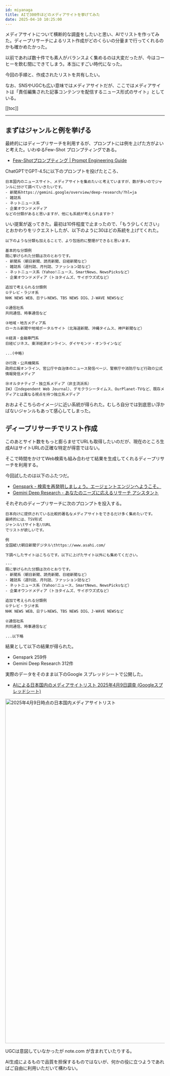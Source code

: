 ```yaml
---
id: miyanaga
title: AIで300件ほどのメディアサイトを挙げてみた
date: 2025-04-10 10:25:00
---
```


メディアサイトについて横断的な調査をしたいと思い、AIでリストを作ってみた。ディープリサーチによるリスト作成がどのくらいの分量まで行ってくれるのかも確かめたかった。

以前であれば数十件でも素人がバランスよく集めるのは大変だったが、今はコーヒーを飲む間にできてしまう。本当にすごい時代になった。

今回の手順と、作成されたリストを共有したい。

なお、SNSやUGCも広い意味ではメディアサイトだが、ここではメディアサイトは「責任編集された記事コンテンツを配信するニュース形式のサイト」としている。

[[toc]]

---

## まずはジャンルと例を挙げる

最終的にはディープリサーチを利用するが、プロンプトには例を上げた方がよいと考えた。いわゆるFew-Shot プロンプティングである。

- [Few\-Shotプロンプティング \| Prompt Engineering Guide](https://www.promptingguide.ai/jp/techniques/fewshot)

ChatGPTでGPT-4.5に以下のプロンプトを投げたところ、

```text
日本国内のニュースサイト、メディアサイトを集めたいと考えていますが、数が多いのでジャンルに分けて調べていきたいです。
- 新聞系https://gemini.google/overview/deep-research/?hl=ja
- 雑誌系
- ネットニュース系
- 企業オウンドメディア
などの分類があると思いますが、他にも系統が考えられますか？
```

いい提案が返ってきた。最初は10件程度で止まったので、「もう少しください」とおかわりをリクエストしたが、以下のように30ほどの系統を上げてくれた。

```text
以下のような分類も加えることで、より包括的に整理ができると思います。

基本的な分類例
既に挙げられた分類は次のとおりです。
- 新聞系（朝日新聞、読売新聞、日経新聞など）
- 雑誌系（週刊誌、月刊誌、ファッション誌など）
- ネットニュース系（Yahoo!ニュース、SmartNews、NewsPicksなど）
- 企業オウンドメディア（トヨタイムズ、サイボウズ式など）

追加で考えられる分類例
①テレビ・ラジオ系
NHK NEWS WEB、日テレNEWS、TBS NEWS DIG、J-WAVE NEWSなど

②通信社系
共同通信、時事通信など

③地域・地方メディア系
ローカル新聞や地域ポータルサイト（北海道新聞、沖縄タイムス、神戸新聞など）

④経済・金融専門系
日経ビジネス、東洋経済オンライン、ダイヤモンド・オンラインなど

...(中略)

㉙行政・公共機関系
政府広報オンライン、官公庁や自治体のニュース発信ページ、警察庁や消防庁など行政の公式情報発信メディア

㉚オルタナティブ・独立系メディア（非主流派系）
IWJ（Independent Web Journal）、デモクラシータイムス、OurPlanet-TVなど、既存メディアとは異なる視点を持つ独立系メディア
```

おおよそこちらのイメージに近い系統が得られた。むしろ自分では到底思い浮かばないジャンルもあって感心してしまった。

## ディープリサーチでリスト作成

このあとサイト数をもっと膨らませてURLも取得したいのだが、現在のところ生成AIはサイトURLの正確な特定が得意ではない。

そこで時間をかけてWeb検索も組み合わせて結果を生成してくれるディープリサーチを利用する。

今回試したのは以下のふたつだ。

- [Genspark - 検索を再発明しましょう。エージェントエンジンへようこそ。](https://www.genspark.ai/)
- [Gemini Deep Research - あなたのニーズに応えるリサーチ アシスタント](https://gemini.google/overview/deep-research/?hl=ja)

それぞれのディープリサーチに次のプロンプトを投入する。

```text
日本向けに提供されている比較的著名なメディアサイトをできるだけ多く集めたいです。
最終的には、TSV形式
ジャンル\tサイト名\tURL
でリストが欲しいです。

例
全国紙\t朝日新聞デジタル\thttps://www.asahi.com/

下調べしたサイトはこちらです。以下に上げたサイト以外にも集めてください。

---
既に挙げられた分類は次のとおりです。
- 新聞系（朝日新聞、読売新聞、日経新聞など）
- 雑誌系（週刊誌、月刊誌、ファッション誌など）
- ネットニュース系（Yahoo!ニュース、SmartNews、NewsPicksなど）
- 企業オウンドメディア（トヨタイムズ、サイボウズ式など）

追加で考えられる分類例
①テレビ・ラジオ系
NHK NEWS WEB、日テレNEWS、TBS NEWS DIG、J-WAVE NEWSなど

②通信社系
共同通信、時事通信など

...以下略
```

結果として以下の結果が得られた。

- Genspark 259件
- Gemini Deep Research 312件

実際のデータをそのまま以下のGoogle スプレッドシートで公開した。

- [AIによる日本国内のメディアサイトリスト 2025年4月9日調査 (Googleスプレッドシート)](https://docs.google.com/spreadsheets/d/1rlaKW8LZuj55S4Zry1flWxNFyLDMyHCvp2v1vZS0hJo/edit?usp=sharing)

<img src="https://assets.ideamans.com/miyanaga/images/2025/04/20250409-japan-media-sites-list.png" alt="2025年4月9日時点の日本国内メディアサイトリスト" width="1600" height="1090" />

UGCは意図していなかったが note.com が含まれていたりする。

AI生成によるもので品質を担保するものではないが、何かの役に立つようであればご自由に利用いただいて構わない。

